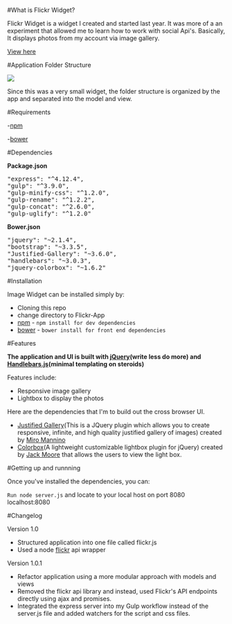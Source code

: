 #What is Flickr Widget?

Flickr Widget is a widget I created and started last year. It was more of a an experiment that allowed me to learn how to work with social Api's. Basically, It displays photos from my account via image gallery.


<a href="http://kpingul.github.io/Flickr-App">View here</a>

#Application Folder Structure

<img src="http://i84.photobucket.com/albums/k34/kdiggz415/flickrAppFolderStructure_2.png"/>

Since this was a very small widget, the folder structure is organized by the app and separated into the model and view.

#Requirements

-<a href="https://www.npmjs.com">npm</a>

-<a href="http://bower.io">bower</a>

#Dependencies

<b>Package.json</b>
<pre>
"express": "^4.12.4",
"gulp": "^3.9.0",
"gulp-minify-css": "^1.2.0",
"gulp-rename": "^1.2.2",
"gulp-concat": "^2.6.0",
"gulp-uglify": "^1.2.0"
</pre>

<b>Bower.json</b>
<pre>
"jquery": "~2.1.4",
"bootstrap": "~3.3.5",
"Justified-Gallery": "~3.6.0",
"handlebars": "~3.0.3",
"jquery-colorbox": "~1.6.2"
</pre>

#Installation

Image Widget can be installed simply by:

<ul>
  <li>Cloning this repo</li>
  <li>change directory to Flickr-App</li>
  <li><a href="https://www.npmjs.com">npm</a> - <code>npm install for dev dependencies</code></li>
  <li><a href="http://bower.io">bower</a> - <code>bower install for front end dependencies</code></li>
</ul>

#Features

<b>The application and UI is built with <a href="http://www.jquery.com">jQuery</a>(write less do more) and <a href="http://handlebarsjs.com/">Handlebars.js</a>(minimal templating on steroids)</b>

Features include:

<ul>
  <li>Responsive image gallery</li>
  <li>Lightbox to display the photos</li>
</ul>

Here are the dependencies that I'm to build out the cross browser UI.

<ul>
  <li><a href="http://miromannino.github.io/Justified-Gallery/getting-started/">Justified Gallery</a>(This is a JQuery plugin which allows you to create responsive, infinite, and high quality justified gallery of images) created by <a href="https://github.com/miromannino">Miro Mannino</a></li>
  <li><a href="http://www.jacklmoore.com/colorbox/">Colorbox</a>(A lightweight customizable lightbox plugin for jQuery) created by <a href="https://github.com/jackmoore">Jack Moore</a> that allows the users to view the light box.</li>
</ul>

#Getting up and runnning

Once you've installed the dependencies, you can:

<code>Run node server.js</code> and locate to your local host on port 8080 localhost:8080

#Changelog

Version 1.0 

<ul>
  <li>Structured application into one file called flickr.js</li>
  <li>Used a node <a href="https://github.com/Pomax/node-flickrapi">flickr</a> api wrapper</li>
</ul>

Version 1.0.1

<ul>
  <li>Refactor application using a more modular approach with models and views</li>
  <li>Removed the flickr api library and instead, used Flickr's API endpoints directly using ajax and promises.</li>
  <li>Integrated the express server into my Gulp workflow instead of the server.js file and added watchers for the script and css files.</li>
</ul>









